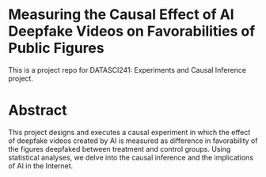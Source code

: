 # Measuring the Causal Effect of AI Deepfake Videos on Favorabilities of Public Figures
This is a project repo for DATASCI241: Experiments and Causal Inference project.

## 

# Abstract 

This project designs and executes a causal experiment in which the effect of deepfake videos created by AI is measured as difference in favorability of the figures deepfaked between treatment and control groups. Using statistical analyses, we delve into the causal inference and the implications of AI in the Internet. 

